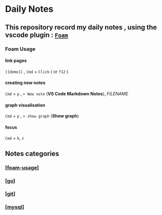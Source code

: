 # Daily Notes

## This repository record my daily notes , using the vscode plugin : [`Foam`](https://github.com/foambubble/foam)

### Foam Usage

#### link pages

`[[demo]]` , `Cmd` + `Click` ( or `f12` )

#### creating new notes

`Cmd` + `p` , `> New note` (**VS Code Markdown Notes**), *FILENAME*

#### graph visualisation

`Cmd` + `p` , `> show graph` (**Show graph**)

#### focus

`Cmd` + `k`, `z`

## Notes categories

### [[foam-usage]]

### [[go]]

### [[git]]

### [[mysql]]

[//begin]: # "Autogenerated link references for markdown compatibility"
[foam-usage]: foam-usage "Foam Usage"
[go]: go "Go"
[git]: git "Git"
[mysql]: mysql "Mysql"
[//end]: # "Autogenerated link references"